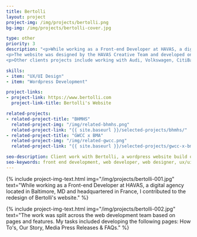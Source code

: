 ```yaml
---
title: Bertolli
layout: project
project-img: /img/projects/bertolli.png
bg-img: /img/projects/bertolli-cover.jpg

type: other
priority: 3
description: "<p>While working as a Front-end Developer at HAVAS, a digital agency located in Baltimore, MD, I contributed to the redesign of Bertolli's website.  The work was split based on pages and features. My tasks included developing: How To's, Our Story, Media Press Releases & FAQs.</p>
<p>The website was designed by the HAVAS Creative Team and developed on the Wordpress platform.</p>
<p>Other clients projects include working with Audi, Volkswagen, CitiBank, TD Ameritrade, Liberty Mutual and Advanced Auto Parts</p>"

skills:
- item: "UX/UI Design"
- item: "Wordpress Development"

project-links:
- project-link: https://www.bertolli.com
  project-link-title: Bertolli's Website

related-projects:
- related-project-title: "BHMHS"
  related-project-img: "/img/related-bhmhs.png"
  related-project-link: "{{ site.baseurl }}/selected-projects/bhmhs/"
- related-project-title: "GWCC x BMA"
  related-project-img: "/img/related-gwcc.png"
  related-project-link: "{{ site.baseurl }}/selected-projects/gwcc-x-bma/"

seo-description: Client work with Bertolli, a wordpress website build out completed at Havas
seo-keywords: front end development, web developer, web designer, ux/ui designer, baltimore, atlanta, wordpress developer, static website developer, javascript, black woman, tech, black woman in tech, montier kess, STEM, entrepreneurship, svncrwns, atlanta, strategy
---
```


{% include project-img-text.html img="/img/projects/bertolli-001.jpg" text="While working as a Front-end Developer at HAVAS, a digital agency located in Baltimore, MD and headquartered in France, I contributed to the redesign of Bertolli's website." %}

{% include project-img-text.html img="/img/projects/bertolli-002.jpg" text="The work was split across the web development team based on pages and features. My tasks included developing the following pages: How To's, Our Story, Media Press Releases & FAQs." %}